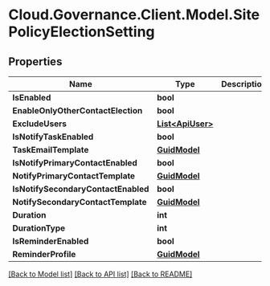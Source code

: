 # Cloud.Governance.Client.Model.SitePolicyElectionSetting
## Properties

Name | Type | Description | Notes
------------ | ------------- | ------------- | -------------
**IsEnabled** | **bool** |  | [optional] 
**EnableOnlyOtherContactElection** | **bool** |  | [optional] 
**ExcludeUsers** | [**List&lt;ApiUser&gt;**](ApiUser.md) |  | [optional] 
**IsNotifyTaskEnabled** | **bool** |  | [optional] 
**TaskEmailTemplate** | [**GuidModel**](GuidModel.md) |  | [optional] 
**IsNotifyPrimaryContactEnabled** | **bool** |  | [optional] 
**NotifyPrimaryContactTemplate** | [**GuidModel**](GuidModel.md) |  | [optional] 
**IsNotifySecondaryContactEnabled** | **bool** |  | [optional] 
**NotifySecondaryContactTemplate** | [**GuidModel**](GuidModel.md) |  | [optional] 
**Duration** | **int** |  | [optional] 
**DurationType** | **int** |  | [optional] 
**IsReminderEnabled** | **bool** |  | [optional] 
**ReminderProfile** | [**GuidModel**](GuidModel.md) |  | [optional] 

[[Back to Model list]](../README.md#documentation-for-models) [[Back to API list]](../README.md#documentation-for-api-endpoints) [[Back to README]](../README.md)

